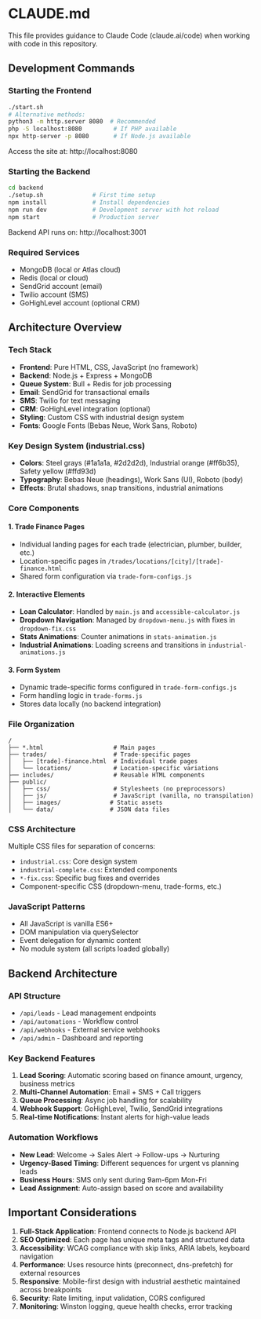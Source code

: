 # CLAUDE.md

This file provides guidance to Claude Code (claude.ai/code) when working with code in this repository.

## Development Commands

### Starting the Frontend
```bash
./start.sh
# Alternative methods:
python3 -m http.server 8080  # Recommended
php -S localhost:8080         # If PHP available
npx http-server -p 8080       # If Node.js available
```

Access the site at: http://localhost:8080

### Starting the Backend
```bash
cd backend
./setup.sh              # First time setup
npm install             # Install dependencies
npm run dev             # Development server with hot reload
npm start               # Production server
```

Backend API runs on: http://localhost:3001

### Required Services
- MongoDB (local or Atlas cloud)
- Redis (local or cloud)
- SendGrid account (email)
- Twilio account (SMS)
- GoHighLevel account (optional CRM)

## Architecture Overview

### Tech Stack
- **Frontend**: Pure HTML, CSS, JavaScript (no framework)
- **Backend**: Node.js + Express + MongoDB
- **Queue System**: Bull + Redis for job processing
- **Email**: SendGrid for transactional emails
- **SMS**: Twilio for text messaging
- **CRM**: GoHighLevel integration (optional)
- **Styling**: Custom CSS with industrial design system
- **Fonts**: Google Fonts (Bebas Neue, Work Sans, Roboto)

### Key Design System (industrial.css)
- **Colors**: Steel grays (#1a1a1a, #2d2d2d), Industrial orange (#ff6b35), Safety yellow (#ffd93d)
- **Typography**: Bebas Neue (headings), Work Sans (UI), Roboto (body)
- **Effects**: Brutal shadows, snap transitions, industrial animations

### Core Components

#### 1. Trade Finance Pages
- Individual landing pages for each trade (electrician, plumber, builder, etc.)
- Location-specific pages in `/trades/locations/[city]/[trade]-finance.html`
- Shared form configuration via `trade-form-configs.js`

#### 2. Interactive Elements
- **Loan Calculator**: Handled by `main.js` and `accessible-calculator.js`
- **Dropdown Navigation**: Managed by `dropdown-menu.js` with fixes in `dropdown-fix.css`
- **Stats Animations**: Counter animations in `stats-animation.js`
- **Industrial Animations**: Loading screens and transitions in `industrial-animations.js`

#### 3. Form System
- Dynamic trade-specific forms configured in `trade-form-configs.js`
- Form handling logic in `trade-forms.js`
- Stores data locally (no backend integration)

### File Organization
```
/
├── *.html                    # Main pages
├── trades/                   # Trade-specific pages
│   ├── [trade]-finance.html  # Individual trade pages
│   └── locations/            # Location-specific variations
├── includes/                 # Reusable HTML components
├── public/
│   ├── css/                  # Stylesheets (no preprocessors)
│   ├── js/                   # JavaScript (vanilla, no transpilation)
│   ├── images/              # Static assets
│   └── data/                # JSON data files
```

### CSS Architecture
Multiple CSS files for separation of concerns:
- `industrial.css`: Core design system
- `industrial-complete.css`: Extended components
- `*-fix.css`: Specific bug fixes and overrides
- Component-specific CSS (dropdown-menu, trade-forms, etc.)

### JavaScript Patterns
- All JavaScript is vanilla ES6+
- DOM manipulation via querySelector
- Event delegation for dynamic content
- No module system (all scripts loaded globally)

## Backend Architecture

### API Structure
- `/api/leads` - Lead management endpoints
- `/api/automations` - Workflow control
- `/api/webhooks` - External service webhooks
- `/api/admin` - Dashboard and reporting

### Key Backend Features
1. **Lead Scoring**: Automatic scoring based on finance amount, urgency, business metrics
2. **Multi-Channel Automation**: Email + SMS + Call triggers
3. **Queue Processing**: Async job handling for scalability
4. **Webhook Support**: GoHighLevel, Twilio, SendGrid integrations
5. **Real-time Notifications**: Instant alerts for high-value leads

### Automation Workflows
- **New Lead**: Welcome → Sales Alert → Follow-ups → Nurturing
- **Urgency-Based Timing**: Different sequences for urgent vs planning leads
- **Business Hours**: SMS only sent during 9am-6pm Mon-Fri
- **Lead Assignment**: Auto-assign based on score and availability

## Important Considerations

1. **Full-Stack Application**: Frontend connects to Node.js backend API
2. **SEO Optimized**: Each page has unique meta tags and structured data
3. **Accessibility**: WCAG compliance with skip links, ARIA labels, keyboard navigation
4. **Performance**: Uses resource hints (preconnect, dns-prefetch) for external resources
5. **Responsive**: Mobile-first design with industrial aesthetic maintained across breakpoints
6. **Security**: Rate limiting, input validation, CORS configured
7. **Monitoring**: Winston logging, queue health checks, error tracking